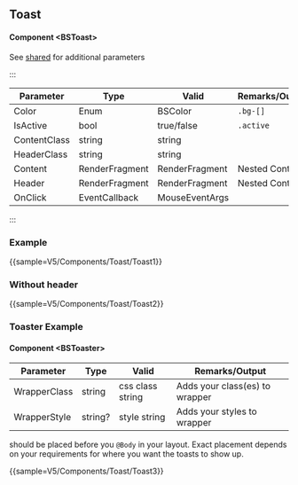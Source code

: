 ﻿## Toast

#### Component \<BSToast\>
See [shared](layout/shared) for additional parameters    

:::

| Parameter    | Type           | Valid          | Remarks/Output | 
|--------------|----------------|----------------|----------------|
| Color        | Enum           | BSColor        | `.bg-[]`       | {.table-striped .p-2}
| IsActive     | bool           | true/false     | `.active`      |
| ContentClass | string         | string         |                |
| HeaderClass  | string         | string         |                |
| Content      | RenderFragment | RenderFragment | Nested Content |
| Header       | RenderFragment | RenderFragment | Nested Content |
| OnClick      | EventCallback  | MouseEventArgs |                |

:::

### Example

{{sample=V5/Components/Toast/Toast1}}

### Without header
{{sample=V5/Components/Toast/Toast2}}


### Toaster Example
#### Component \<BSToaster\>
| Parameter    | Type    | Valid            | Remarks/Output                  | 
|--------------|---------|------------------|---------------------------------|
| WrapperClass | string  | css class string | Adds your class(es) to wrapper  | {.table-striped .p-2}
| WrapperStyle | string? | style string     | Adds your styles to wrapper     | 

<BSToaster/> should be placed before you `@Body` in your layout. Exact placement depends on your requirements for where you want the toasts to show up. 

{{sample=V5/Components/Toast/Toast3}}
